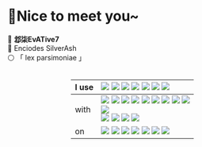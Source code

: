 
<div align="left">

# 🥰Nice to meet you~
🐺 **邶柒EvATive7**  
💐 Enciodes SilverAsh  
⚪ 「 lex parsimoniae 」  



<div style="margin-left: auto; margin-right: auto; display: table;">

| I use | ![](https://img.shields.io/badge/Android-white?logo=android&logoColor=34A853) ![](https://img.shields.io/badge/Flutter-white?logo=flutter&logoColor=02569B) ![](https://img.shields.io/badge/Electron-white?logo=electron&logoColor=47848F) ![](https://img.shields.io/badge/.NET-white?logo=dotnet&logoColor=512BD4) ![](https://img.shields.io/badge/Spring-white?logo=spring&logoColor=6DB33F) ![](https://img.shields.io/badge/TensorFlow-white?logo=tensorflow&logoColor=FF6F00) ![](https://img.shields.io/badge/Magisk-white?logo=magisk&logoColor=00AF9C) |  
| :-- | :-- |  
| with | ![](https://img.shields.io/badge/Python-white?logo=python&logoColor=3776AB) ![](https://img.shields.io/badge/JavaScript-white?logo=javascript&logoColor=F7DF1E) ![](https://img.shields.io/badge/TypeScript-white?logo=typescript&logoColor=3178C6) ![](https://img.shields.io/badge/Vue-white?logo=vuedotjs&logoColor=4FC08D) ![](https://img.shields.io/badge/C%23-white?logo=csharp&logoColor=512BD4) ![](https://img.shields.io/badge/C%2B%2B-white?logo=cplusplus&logoColor=00599C) ![](https://img.shields.io/badge/Java-white?logo=oracle&logoColor=F80000) ![](https://img.shields.io/badge/Dart-white?logo=dart&logoColor=0175C2) ![](https://img.shields.io/badge/Go-white?logo=go&logoColor=00ADD8)<br>![](https://img.shields.io/badge/Material_Design-white?logo=materialdesign&logoColor=757575)<br>![](https://img.shields.io/badge/VSCode-white?logo=visualstudiocode&logoColor=007ACC) ![](https://img.shields.io/badge/Git-white?logo=git&logoColor=F05032) ![](https://img.shields.io/badge/Firefox-white?logo=firefoxbrowser&logoColor=FF7139) ![](https://img.shields.io/badge/Docker-white?logo=docker&logoColor=2496ED) |  
| on | ![](https://img.shields.io/badge/Windows-white?logo=windows&logoColor=0078D4) ![](https://img.shields.io/badge/Ubuntu-white?logo=ubuntu&logoColor=E95420) ![](https://img.shields.io/badge/Android-white?logo=android&logoColor=34A853) ![](https://img.shields.io/badge/Nvidia-white?logo=nvidia&logoColor=76B900) ![](https://img.shields.io/badge/Intel-white?logo=intel&logoColor=0071C5) ![](https://img.shields.io/badge/%E9%98%BF%E9%87%8C%E4%BA%91-white?logo=alibabacloud&logoColor=FF6A00) ![](https://img.shields.io/badge/Google_Cloud-white?logo=googlecloud&logoColor=4285F4) |
</div>


</div>
